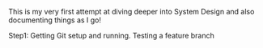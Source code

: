 This is my very first attempt at diving deeper into System Design and also documenting things as I go!

Step1: Getting Git setup and running. Testing a feature branch